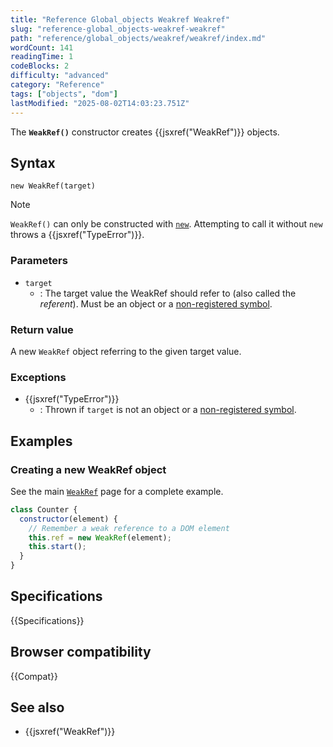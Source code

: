```yaml
---
title: "Reference Global_objects Weakref Weakref"
slug: "reference-global_objects-weakref-weakref"
path: "reference/global_objects/weakref/weakref/index.md"
wordCount: 141
readingTime: 1
codeBlocks: 2
difficulty: "advanced"
category: "Reference"
tags: ["objects", "dom"]
lastModified: "2025-08-02T14:03:23.751Z"
---
```



The **`WeakRef()`** constructor creates {{jsxref("WeakRef")}} objects.

## Syntax

```js-nolint
new WeakRef(target)
```

> [!NOTE]
> `WeakRef()` can only be constructed with [`new`](/en-US/docs/Web/JavaScript/Reference/Operators/new). Attempting to call it without `new` throws a {{jsxref("TypeError")}}.

### Parameters

- `target`
  - : The target value the WeakRef should refer to (also called the _referent_). Must be an object or a [non-registered symbol](/en-US/docs/Web/JavaScript/Reference/Global_Objects/Symbol#shared_symbols_in_the_global_symbol_registry).

### Return value

A new `WeakRef` object referring to the given target value.

### Exceptions

- {{jsxref("TypeError")}}
  - : Thrown if `target` is not an object or a [non-registered symbol](/en-US/docs/Web/JavaScript/Reference/Global_Objects/Symbol#shared_symbols_in_the_global_symbol_registry).

## Examples

### Creating a new WeakRef object

See the main [`WeakRef`](/en-US/docs/Web/JavaScript/Reference/Global_Objects/WeakRef#examples)
page for a complete example.

```js
class Counter {
  constructor(element) {
    // Remember a weak reference to a DOM element
    this.ref = new WeakRef(element);
    this.start();
  }
}
```

## Specifications

{{Specifications}}

## Browser compatibility

{{Compat}}

## See also

- {{jsxref("WeakRef")}}
